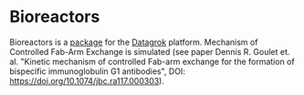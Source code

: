 # Bioreactors

Bioreactors is a [package](https://datagrok.ai/help/develop/develop#packages) for the [Datagrok](https://datagrok.ai) platform. Mechanism of Controlled Fab-Arm Exchange is simulated (see paper Dennis R. Goulet et. al. "Kinetic mechanism of controlled Fab-arm exchange for the formation of bispecific immunoglobulin G1 antibodies", DOI: https://doi.org/10.1074/jbc.ra117.000303).
